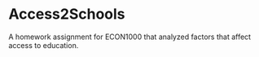 # Access2Schools
A homework assignment for ECON1000 that analyzed factors that affect access to education.
